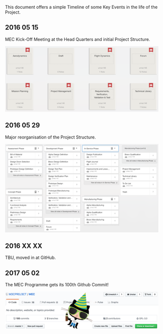 This document offers a simple Timeline of some Key Events in the life of the Project.

## 2016 05 15
MEC Kick-Off Meeting at the Head Quarters and initial Project Structure.

![Project Structure 2016 05 29](https://github.com/M3CPR0J3CT/MEC/blob/master/Media/MEC%20Project%20Structure%202016%2005%2015.png)


## 2016 05 29
Major reorganisation of the Project Structure.

![Project Structure 2016 05 29](https://github.com/M3CPR0J3CT/MEC/blob/master/Media/MEC%20Project%20Structure%202016%2005%2029.png)


## 2016 XX XX
TBU, moved in at GitHub.


## 2017 05 02
The MEC Programme gets its 100th Github Commit!

![Happy 100th Commit MEC!](https://github.com/M3CPR0J3CT/MEC/blob/master/Media/Git100.png)
